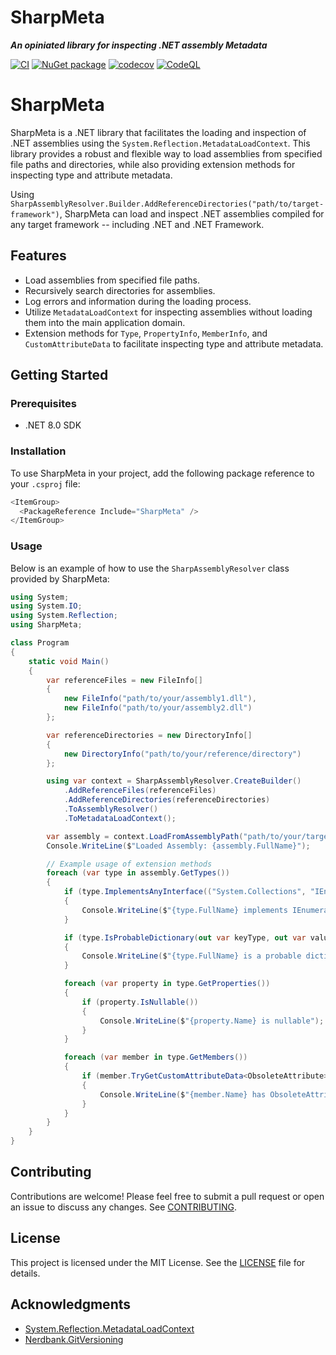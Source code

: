 # SharpMeta

***An opiniated library for inspecting .NET assembly Metadata***

[![CI](https://github.com/trippwill/sharp-meta/actions/workflows/libanvl-dotnet-ci.yml/badge.svg)](https://github.com/trippwill/sharp-meta/actions/workflows/libanvl-dotnet-ci.yml)
[![NuGet package](https://img.shields.io/nuget/v/SharpMeta.svg)](https://nuget.org/packages/SharpMeta)
[![codecov](https://codecov.io/gh/trippwill/sharp-meta/graph/badge.svg?token=uzEl9z9BoS)](https://codecov.io/gh/trippwill/sharp-meta)
[![CodeQL](https://github.com/trippwill/sharp-meta/actions/workflows/github-code-scanning/codeql/badge.svg)](https://github.com/trippwill/sharp-meta/actions/workflows/github-code-scanning/codeql)

# SharpMeta

SharpMeta is a .NET library that facilitates the loading and inspection of .NET assemblies using the `System.Reflection.MetadataLoadContext`.
This library provides a robust and flexible way to load assemblies from specified file paths and directories,
while also providing extension methods for inspecting type and attribute metadata.

Using `SharpAssemblyResolver.Builder.AddReferenceDirectories("path/to/target-framework")`, SharpMeta can load and inspect .NET assemblies compiled for any target framework -- including .NET and .NET Framework.

## Features

- Load assemblies from specified file paths.
- Recursively search directories for assemblies.
- Log errors and information during the loading process.
- Utilize `MetadataLoadContext` for inspecting assemblies without loading them into the main application domain.
- Extension methods for `Type`, `PropertyInfo`, `MemberInfo`, and `CustomAttributeData` to facilitate inspecting type and attribute metadata.

## Getting Started

### Prerequisites

- .NET 8.0 SDK

### Installation

To use SharpMeta in your project, add the following package reference to your `.csproj` file:

```csharp
<ItemGroup>
  <PackageReference Include="SharpMeta" />
</ItemGroup>
```

### Usage

Below is an example of how to use the `SharpAssemblyResolver` class provided by SharpMeta:


```csharp
using System;
using System.IO;
using System.Reflection;
using SharpMeta;

class Program
{
    static void Main()
    {
        var referenceFiles = new FileInfo[]
        {
            new FileInfo("path/to/your/assembly1.dll"),
            new FileInfo("path/to/your/assembly2.dll")
        };

        var referenceDirectories = new DirectoryInfo[]
        {
            new DirectoryInfo("path/to/your/reference/directory")
        };

        using var context = SharpAssemblyResolver.CreateBuilder()
            .AddReferenceFiles(referenceFiles)
            .AddReferenceDirectories(referenceDirectories)
            .ToAssemblyResolver()
            .ToMetadataLoadContext();

        var assembly = context.LoadFromAssemblyPath("path/to/your/target/assembly.dll");
        Console.WriteLine($"Loaded Assembly: {assembly.FullName}");

        // Example usage of extension methods
        foreach (var type in assembly.GetTypes())
        {
            if (type.ImplementsAnyInterface(("System.Collections", "IEnumerable")))
            {
                Console.WriteLine($"{type.FullName} implements IEnumerable");
            }

            if (type.IsProbableDictionary(out var keyType, out var valueType))
            {
                Console.WriteLine($"{type.FullName} is a probable dictionary with key type {keyType} and value type {valueType}");
            }

            foreach (var property in type.GetProperties())
            {
                if (property.IsNullable())
                {
                    Console.WriteLine($"{property.Name} is nullable");
                }
            }

            foreach (var member in type.GetMembers())
            {
                if (member.TryGetCustomAttributeData<ObsoleteAttribute>(out var attributeData))
                {
                    Console.WriteLine($"{member.Name} has ObsoleteAttribute with message: {attributeData.GetNamedArgument<string>("Message")}");
                }
            }
        }
    }
}
```

## Contributing

Contributions are welcome! Please feel free to submit a pull request or open an issue to discuss any changes. See [CONTRIBUTING](CONTRIBUTING.md).

## License

This project is licensed under the MIT License. See the [LICENSE](LICENSE) file for details.

## Acknowledgments

- [System.Reflection.MetadataLoadContext](https://www.nuget.org/packages/System.Reflection.MetadataLoadContext/)
- [Nerdbank.GitVersioning](https://www.nuget.org/packages/Nerdbank.GitVersioning/)
